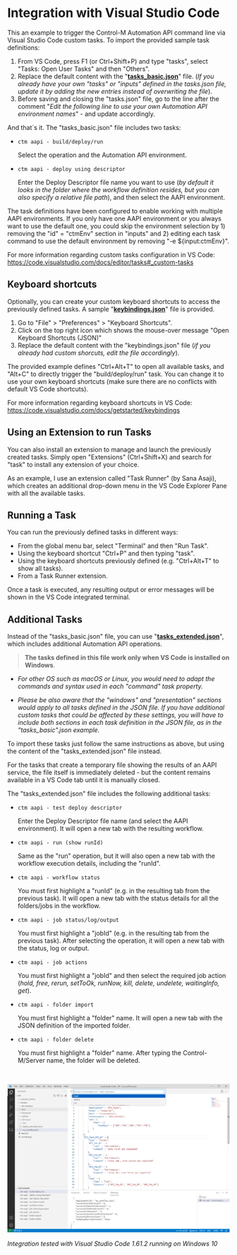 # Integration with Visual Studio Code

This an example to trigger the Control-M Automation API command line via Visual Studio Code custom tasks. To import the provided sample task definitions:

1. From VS Code, press F1 (or Ctrl+Shift+P) and type "tasks", select "Tasks: Open User Tasks" and then "Others".
2. Replace the default content with the "[**tasks_basic.json**](/6-ide-integrations/integration-with-ides-and-code-editors/vscode/tasks_basic.json)" file. (*If you already have your own "tasks" or "inputs" defined in the tasks.json file, update it by adding the new entries instead of overwriting the file*). 
3. Before saving and closing the "tasks.json" file, go to the line after the comment "*Edit the following line to use your own Automation API environment names*" - and update accordingly.

And that´s it. The "tasks_basic.json" file includes two tasks:

* `ctm aapi - build/deploy/run`

    Select the operation and the Automation API environment.

* `ctm aapi - deploy using descriptor`

    Enter the Deploy Descriptor file name you want to use (*by default it looks in the folder where the workflow definition resides, but you can also specify a relative file path*), and then select the AAPI environment.

The task definitions have been configured to enable working with multiple AAPI environments. If you only have one AAPI environment or you always want to use the default one, you could skip the environment selection by 1) removing the "id" = "ctmEnv" section in "inputs" and 2) editing each task command to use the default environment by removing "-e ${input:ctmEnv}".

For more information regarding custom tasks configuration in VS Code: https://code.visualstudio.com/docs/editor/tasks#_custom-tasks

## Keyboard shortcuts

Optionally, you can create your custom keyboard shortcuts to access the previously defined tasks. A sample "[**keybindings.json**](/6-ide-integrations/integration-with-ides-and-code-editors/vscode/keybindings.json)" file is provided.

1. Go to "File" > "Preferences" > "Keyboard Shortcuts".
2. Click on the top right icon which shows the mouse-over message "Open Keyboard Shortcuts (JSON)"
3. Replace the default content with the "keybindings.json" file (*if you already had custom shorcuts, edit the file accordingly*).

The provided example defines "Ctrl+Alt+T" to open all available tasks, and "Alt+C" to directly trigger the "build/deploy/run" task. You can change it to use your own keyboard shortcuts (make sure there are no conflicts with default VS Code shortcuts).

For more information regarding keyboard shortcuts in VS Code: https://code.visualstudio.com/docs/getstarted/keybindings

## Using an Extension to run Tasks

You can also install an extension to manage and launch the previously created tasks. Simply open "Extensions" (Ctrl+Shift+X) and search for "task" to install any extension of your choice.

As an example, I use an extension called "Task Runner" (by Sana Asaji), which creates an additional drop-down menu in the VS Code Explorer Pane with all the available tasks.

## Running a Task

You can run the previously defined tasks in different ways:

* From the global menu bar, select "Terminal" and then "Run Task".
* Using the keyboard shortcut "Ctrl+P" and then typing "task".
* Using the keyboard shortcuts previously defined (e.g. "Ctrl+Alt+T" to show all tasks).
* From a Task Runner extension.

Once a task is executed, any resulting output or error messages will be shown in the VS Code integrated terminal.

## Additional Tasks

Instead of the "tasks_basic.json" file, you can use "[**tasks_extended.json**](/6-ide-integrations/integration-with-ides-and-code-editors/vscode/tasks_extended.json)", which includes additional Automation API operations.

> **The tasks defined in this file work only when VS Code is installed on Windows**. 

* *For other OS such as macOS or Linux, you would need to adapt the commands and syntax used in each "command" task property.*

* *Please be also aware that the "windows" and "presentation" sections would apply to all tasks defined in the JSON file. If you have additional custom tasks that could be affected by these settings, you will have to include both sections in *each* task definition in the JSON file, as in the "tasks_basic".json example.*

To import these tasks just follow the same instructions as above, but using the content of the "tasks_extended.json" file instead.

For the tasks that create a temporary file showing the results of an AAPI service, the file itself is immediately deleted - but the content remains available in a VS Code tab until it is manually closed.

The "tasks_extended.json" file includes the following additional tasks:

* `ctm aapi - test deploy descriptor`

    Enter the Deploy Descriptor file name (and select the AAPI environment). It will open a new tab with the resulting workflow.

* `ctm aapi - run (show runId)`

    Same as the "run" operation, but it will also open a new tab with the workflow execution details, including the "runId".

* `ctm aapi - workflow status`

    You must first highlight a "runId" (e.g. in the resulting tab from the previous task). It will open a new tab with the status details for all the folders/jobs in the workflow.

* `ctm aapi - job status/log/output`

    You must first highlight a "jobId" (e.g. in the resulting tab from the previous task). After selecting the operation, it will open a new tab with the status, log or output.

* `ctm aapi - job actions`

    You must first highlight a "jobId" and then select the required job action (*hold, free, rerun, setToOk, runNow, kill, delete, undelete, waitingInfo, get*).

* `ctm aapi - folder import`

    You must first highlight a "folder" name. It will open a new tab with the JSON definition of the imported folder.

* `ctm aapi - folder delete`

    You must first highlight a "folder" name. After typing the Control-M/Server name, the folder will be deleted.

<br>

![Visual Studio Code](/6-ide-integrations/integration-with-ides-and-code-editors/images/vscode.png) 

*Integration tested with Visual Studio Code 1.61.2 running on Windows 10*
